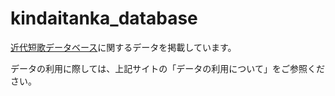 # kindaitanka_database
[近代短歌データベース](http://kindaitankadatabase.com/)に関するデータを掲載しています。

データの利用に際しては、上記サイトの「データの利用について」をご参照ください。  
